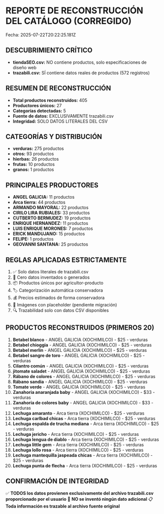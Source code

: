 # REPORTE DE RECONSTRUCCIÓN DEL CATÁLOGO (CORREGIDO)
Fecha: 2025-07-22T20:22:25.181Z

## DESCUBRIMIENTO CRÍTICO
- **tiendaSEO.csv:** NO contiene productos, solo especificaciones de diseño web
- **trazabili.csv:** SÍ contiene datos reales de productos (572 registros)

## RESUMEN DE RECONSTRUCCIÓN
- **Total productos reconstruidos:** 405
- **Productores únicos:** 27
- **Categorías detectadas:** 5
- **Fuente de datos:** EXCLUSIVAMENTE trazabili.csv
- **Integridad:** SOLO DATOS LITERALES DEL CSV

## CATEGORÍAS Y DISTRIBUCIÓN
- **verduras:** 275 productos
- **otros:** 93 productos
- **hierbas:** 26 productos
- **frutas:** 10 productos
- **granos:** 1 productos

## PRINCIPALES PRODUCTORES
- **ANGEL GALICIA:** 11 productos
- **Arca tierra:** 44 productos
- **ARMANDO MAYORAL:** 22 productos
- **CIRILO LIRA RUBIALES:** 33 productos
- **CUTBERTO BERMUDEZ:** 19 productos
- **ENRIQUE HERNANDEZ:** 11 productos
- **LUIS ENRIQUE MORONES:** 7 productos
- **ERICK MANDUJANO:** 15 productos
- **FELIPE:** 1 productos
- **GEOVANNI SANTANA:** 25 productos

## REGLAS APLICADAS ESTRICTAMENTE
1. ✅ Solo datos literales de trazabili.csv
2. 🚫 Cero datos inventados o generados
3. 📦 Productos únicos por agricultor-producto
4. 🏷️ Categorización automática conservadora
5. 💰 Precios estimados de forma conservadora
6. 📸 Imágenes con placeholder (pendiente migración)
7. 🔍 Trazabilidad solo con datos CSV disponibles

## PRODUCTOS RECONSTRUIDOS (PRIMEROS 20)
1. **Betabel blanco** - ANGEL GALICIA (XOCHIMILCO) - $25 - verduras
2. **Betabel chioggia** - ANGEL GALICIA (XOCHIMILCO) - $25 - verduras
3. **Betabel merlin** - ANGEL GALICIA (XOCHIMILCO) - $25 - verduras
4. **Betabel sangre de toro** - ANGEL GALICIA (XOCHIMILCO) - $25 - verduras
5. **Cilantro común** - ANGEL GALICIA (XOCHIMILCO) - $25 - verduras
6. **jitomate saladet** - ANGEL GALICIA (XOCHIMILCO) - $25 - verduras
7. **Rábano de colores** - ANGEL GALICIA (XOCHIMILCO) - $25 - verduras
8. **Rábano sandia** - ANGEL GALICIA (XOCHIMILCO) - $25 - verduras
9. **Tomate verde** - ANGEL GALICIA (XOCHIMILCO) - $25 - verduras
10. **Zanahoria anaranjada baby** - ANGEL GALICIA (XOCHIMILCO) - $33 - verduras
11. **Zanahoria de colores baby** - ANGEL GALICIA (XOCHIMILCO) - $33 - verduras
12. **Lechuga amaranto** - Arca tierra (XOCHIMILCO) - $25 - verduras
13. **Lechuga carlbad chicas** - Arca tierra (XOCHIMILCO) - $25 - verduras
14. **Lechuga espalda de trucha mediana** - Arca tierra (XOCHIMILCO) - $25 - verduras
15. **Lechuga jericho** - Arca tierra (XOCHIMILCO) - $25 - verduras
16. **Lechuga lengua de diablo** - Arca tierra (XOCHIMILCO) - $25 - verduras
17. **Lechuga little gem** - Arca tierra (XOCHIMILCO) - $25 - verduras
18. **Lechuga lollo rosa** - Arca tierra (XOCHIMILCO) - $25 - verduras
19. **Lechuga mantequilla jaspeada  chicas** - Arca tierra (XOCHIMILCO) - $25 - verduras
20. **Lechuga punta de flecha** - Arca tierra (XOCHIMILCO) - $25 - verduras

## CONFIRMACIÓN DE INTEGRIDAD
✅ **TODOS los datos provienen exclusivamente del archivo trazabili.csv proporcionado por el usuario**
🚫 **NO se inventó ningún dato adicional**
📋 **Toda información es trazable al archivo fuente original**
